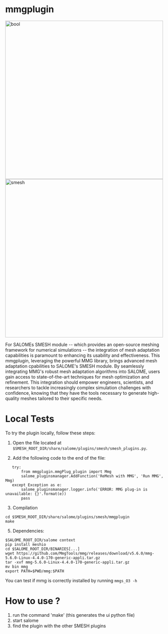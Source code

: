 mmgplugin
======

<img src="https://github.com/SalomePlatform/mmgplugin/assets/52162083/af337c45-1e97-4869-8e03-8d277baf319c" alt="bool" width="500" align="center"/> <img src="https://github.com/SalomePlatform/mmgplugin/assets/52162083/e9160a2b-03b1-4e1a-a187-60d8dbb9a96d" alt="smesh" width="500" align="center"/>


For SALOMEs SMESH module -- which provides an open-source meshing framework for  numerical simulations -- the integration of mesh adaptation capabilities is paramount to enhancing its usability and effectiveness. This mmgplugin, leveraging the powerful MMG library,  brings advanced mesh adaptation cpabilities to SALOME's SMESH module. By seamlessly integrating MMG's robust mesh adaptation algorithms into SALOME, users gain access to state-of-the-art techniques for mesh optimization and refinement. This integration should empower engineers, scientists, and researchers to tackle increasingly complex simulation challenges with confidence, knowing that they have the tools necessary to generate high-quality meshes tailored to their specific needs. 

Local Tests
=======
To try the plugin locally, follow these steps:

1. Open the file located at `$SMESH_ROOT_DIR/share/salome/plugins/smesh/smesh_plugins.py`.

2. Add the following code to the end of the file:
   
```
   try:
	   from mmgplugin.mmgPlug_plugin import Mmg
	   salome_pluginsmanager.AddFunction('ReMesh with MMG', 'Run MMG', Mmg)
   except Exception as e:
	   salome_pluginsmanager.logger.info('ERROR: MMG plug-in is unavailable: {}'.format(e))
	   pass
```
3. Compilation
```
cd $SMESH_ROOT_DIR/share/salome/plugins/smesh/mmgplugin
make
```

5. Dependencies:
```
$SALOME_ROOT_DIR/salome context
pip install meshio
cd $SALOME_ROOT_DIR/BINARIES[...]
wget https://github.com/MmgTools/mmg/releases/download/v5.6.0/mmg-5.6.0-Linux-4.4.0-170-generic-appli.tar.gz
tar -xvf mmg-5.6.0-Linux-4.4.0-170-generic-appli.tar.gz
mv bin mmg
export PATH=$PWD/mmg:$PATH
```
You can test if mmg is correctly installed by running `mmgs_O3 -h`

How to use ?
=======
1. run the command 'make' (this generates the ui python file)
2. start salome
3. find the plugin with the other SMESH plugins
